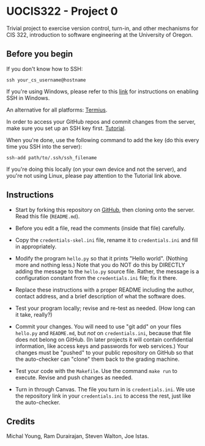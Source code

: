 # UOCIS322 - Project 0

Trivial project to exercise version control, turn-in, and other mechanisms
for CIS 322, introduction to software engineering at the University of Oregon.

## Before you begin

If you don't know how to SSH:

```
ssh your_cs_username@hostname
```

If you're using Windows, please refer to this [link](https://www.howtogeek.com/336775/how-to-enable-and-use-windows-10s-built-in-ssh-commands/) for instructions on enabling SSH in Windows.

An alternative for all platforms: [Termius](https://termius.com/).

In order to access your GitHub repos and commit changes from the server,
make sure you set up an SSH key first.
[Tutorial](https://docs.github.com/en/github/authenticating-to-github/generating-a-new-ssh-key-and-adding-it-to-the-ssh-agent).

When you're done, use the following command to add the key (do this every time you SSH into the server):
```
ssh-add path/to/.ssh/ssh_filename
```
If you're doing this locally (on your own device and not the server), and you're not using Linux, please pay attention to the Tutorial link above.

## Instructions

- Start by forking this repository on
[GitHub](https://github.com/alihassanijr/UOCIS322-P0),
then cloning onto the server. Read this file (`README.md`).

- Before you edit a file, read the comments (inside that file) carefully.

- Copy the `credentials-skel.ini` file, rename it to `credentials.ini` and fill in
  appropriately.

- Modify the program `hello.py` so that it prints "Hello
  world". (Nothing more and nothing less.)  Note that you do NOT do
  this by DIRECTLY adding the message to the `hello.py` source file.
  Rather, the message is a configuration constant from the `credentials.ini` file;
  fix it there.

- Replace these instructions with a proper README including the
   author, contact address, and a brief description of what the
   software does.

- Test your program locally; revise and re-test as needed. (How long
  can it take, really?)

- Commit your changes. You will need to use "git add" on your files
   `hello.py` and `README.md`, but *not* on `credentials.ini`, because that
   file does not belong on GitHub.  (In later projects it will contain
   confidential information, like access keys and passwords for web
   services.)  Your changes must be "pushed" to your public repository
   on GitHub so that the auto-checker can "clone" them back to the
   grading machine.

- Test your code with the `Makefile`. Use the command ``make run`` to execute.
Revise and push changes as needed.

- Turn in through Canvas. The file you turn in is `credentials.ini`. We
   use the repository link in your `credentials.ini` to access the rest,
   just like the auto-checker.



## Credits

Michal Young, Ram Durairajan, Steven Walton, Joe Istas.
